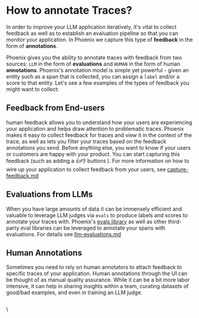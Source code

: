 # How to annotate Traces?

In order to improve your LLM application iteratively, it's vital to collect feedback as well as to establish an evaluation pipeline so that you can monitor your application. In Phoenix we capture this type of **feedback** in the form of **annotations**.

Phoenix gives you the ability to annotate traces with feedback from two sources: `LLM` in the form of **evaluations** and `HUMAN` in the form of human **annotations**. Phoenix's annotation model is simple yet powerful - given an entity such as a span that is collected, you can assign a `label` and/or a score to that entity. Let's see a few examples of the types of feedback you might want to collect:

## Feedback from End-users

human feedback allows you to understand how your users are experiencing your application and helps draw attention to problematic traces. Phoenix makes it easy to collect feedback for traces and view it in the context of the trace, as well as lets you filter your traces based on the feedback annotations you send. Before anything else, you want to know if your users or customers are happy with your product. You can start capturing this feedback (such as adding a 👍👎 buttons ). For more information on how to wire up your application to collect feedback from your users, see [capture-feedback.md](../how-to-tracing/capture-feedback.md "mention")

## Evaluations from LLMs

When you have large amounts of data it can be immensely efficient and valuable to leverage LLM judges via `evals` to produce labels and scores to annotate your traces with. Phoenix's [evals library](../../llm-evals/llm-evals.md) as well as other third-party eval libraries can be leveraged to annotate your spans with evaluations. For details see [llm-evaluations.md](../how-to-tracing/llm-evaluations.md "mention")

## Human Annotations

Sometimes you need to rely on human annotators to attach feedback to specific traces of your application. Human annotations through the UI can be thought of as manual quality assurance. While it can be a bit more labor intensive, it can help in sharing insights within a team, curating datasets of good/bad examples, and even in training an LLM judge.

<figure><img src="https://storage.googleapis.com/arize-assets/phoenix/assets/images/annotation_flow.gif" alt=""><figcaption></figcaption></figure>

\
